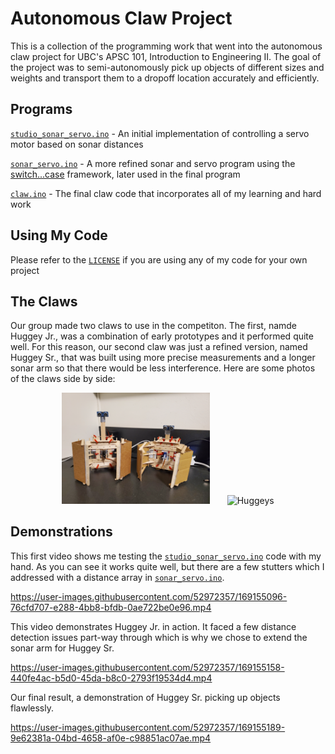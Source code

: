 # Autonomous Claw Project
This is a collection of the programming work that went into the autonomous claw project for UBC's APSC 101, Introduction to Engineering II. The goal of the project was to semi-autonomously pick up objects of different sizes and weights and transport them to a dropoff location accurately and efficiently.

## Programs
[`studio_sonar_servo.ino`](studio_sonar_servo.ino) - An initial implementation of controlling a servo motor based on sonar distances

[`sonar_servo.ino`](sonar_servo.ino) - A more refined sonar and servo program using the [switch...case](https://www.arduino.cc/reference/tr/language/structure/control-structure/switchcase/) framework, later used in the final program

[`claw.ino`](claw.ino) - The final claw code that incorporates all of my learning and hard work

## Using My Code
Please refer to the [`LICENSE`](LICENSE) if you are using any of my code for your own project

## The Claws
Our group made two claws to use in the competiton. The first, namde Huggey Jr., was a combination of early prototypes and it performed quite well. For this reason, our second claw was just a refined version, named Huggey Sr., that was built using more precise measurements and a longer sonar arm so that there would be less interference. Here are some photos of the claws side by side:

<p align="center">
  <img alt="Huggeys Standing" src="https://github.com/ElioDiNino/Autonomous-Claw/blob/master/Photos%20%26%20Videos/huggeys_standing.jpg" width="47%">
&nbsp; &nbsp; &nbsp;
  <img alt="Huggeys" src="https://github.com/ElioDiNino/Autonomous-Claw/blob/master/Photos%20%26%20Videos/huggeys.jpg" width="47%">
</p>


## Demonstrations
This first video shows me testing the [`studio_sonar_servo.ino`](studio_sonar_servo.ino) code with my hand. As you can see it works quite well, but there are a few stutters which I addressed with a distance array in [`sonar_servo.ino`](sonar_servo.ino).

https://user-images.githubusercontent.com/52972357/169155096-76cfd707-e288-4bb8-bfdb-0ae722be0e96.mp4

This video demonstrates Huggey Jr. in action. It faced a few distance detection issues part-way through which is why we chose to extend the sonar arm for Huggey Sr.

https://user-images.githubusercontent.com/52972357/169155158-440fe4ac-b5d0-45da-b8c0-2793f19534d4.mp4

Our final result, a demonstration of Huggey Sr. picking up objects flawlessly.

https://user-images.githubusercontent.com/52972357/169155189-9e62381a-04bd-4658-af0e-c98851ac07ae.mp4
